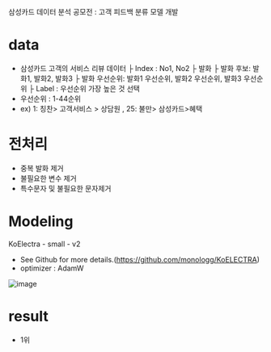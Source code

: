 삼성카드 데이터 분석 공모전 : 고객 피드백 분류 모델 개발

# data
* 삼성카드 고객의 서비스 리뷰 데이터
├ Index : No1, No2
├ 발화
├ 발화 후보: 발화1, 발화2, 발화3
├ 발화 우선순위: 발화1 우선순위, 발화2 우선순위, 발화3 우선순위
├ Label : 우선순위 가장 높은 것 선택
* 우선순위 : 1-44순위   
* ex) 1: 칭찬> 고객서비스 > 상담원 , 25: 불만> 삼성카드>혜택

# 전처리
* 중복 발화 제거
* 불필요한 변수 제거
* 특수문자 및 불필요한 문자제거

# Modeling
KoElectra - small - v2
* See Github for more details.(https://github.com/monologg/KoELECTRA)
* optimizer : AdamW

![image](https://user-images.githubusercontent.com/90027932/178411352-71868fdd-d7db-47a4-9046-a3de2250448c.png)

# result 
* 1위
